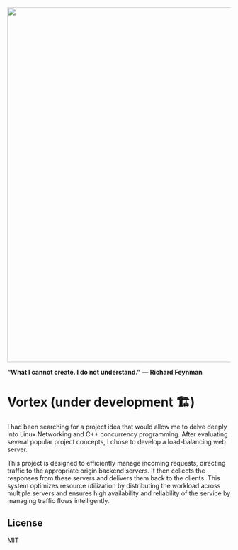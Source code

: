 <img src='https://github.com/aabolfazl/Vortex/assets/33707955/ecf80e50-99de-4ec5-ae4d-47315fe04457' width='800'>

**“What I cannot create. I do not understand.”**
― **Richard Feynman**

# Vortex (under development 🏗️)
I had been searching for a project idea that would allow me to delve deeply into Linux Networking and C++ concurrency programming. After evaluating several popular project concepts, I chose to develop a load-balancing web server.

This project is designed to efficiently manage incoming requests, directing traffic to the appropriate origin backend servers. It then collects the responses from these servers and delivers them back to the clients. This system optimizes resource utilization by distributing the workload across multiple servers and ensures high availability and reliability of the service by managing traffic flows intelligently.

## License
MIT
